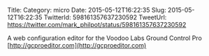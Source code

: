 Title: 
Category: micro
Date: 2015-05-12T16:22:35
Slug: 2015-05-12T16:22:35
TwitterId: 598161357637230592
TweetUrl: https://twitter.com/mark_philpot/status/598161357637230592

A web configuration editor for the Voodoo Labs Ground Control Pro [http://gcproeditor.com](http://gcproeditor.com)